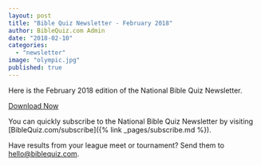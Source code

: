 ```yaml
---
layout: post
title: "Bible Quiz Newsletter - February 2018"
author: BibleQuiz.com Admin
date: "2018-02-10"
categories: 
  - "newsletter"
image: "olympic.jpg"
published: true
---
```


Here is the February 2018 edition of the National Bible Quiz Newsletter.

<a href="{% link assets/2018/Feb-2018.pdf %}" class="button is-primary">Download Now</a>

You can quickly subscribe to the National Bible Quiz Newsletter by visiting [BibleQuiz.com/subscribe]({% link _pages/subscribe.md %}).

Have results from your league meet or tournament? Send them to [hello@biblequiz.com](mailto:hello@biblequiz.com).
